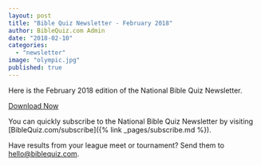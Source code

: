 ```yaml
---
layout: post
title: "Bible Quiz Newsletter - February 2018"
author: BibleQuiz.com Admin
date: "2018-02-10"
categories: 
  - "newsletter"
image: "olympic.jpg"
published: true
---
```


Here is the February 2018 edition of the National Bible Quiz Newsletter.

<a href="{% link assets/2018/Feb-2018.pdf %}" class="button is-primary">Download Now</a>

You can quickly subscribe to the National Bible Quiz Newsletter by visiting [BibleQuiz.com/subscribe]({% link _pages/subscribe.md %}).

Have results from your league meet or tournament? Send them to [hello@biblequiz.com](mailto:hello@biblequiz.com).
